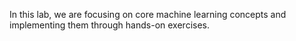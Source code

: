 In this lab, we are focusing on core machine learning concepts and implementing them through hands-on exercises.
